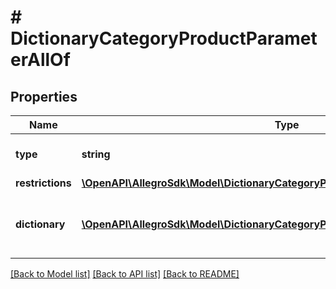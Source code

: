 # # DictionaryCategoryProductParameterAllOf

## Properties

Name | Type | Description | Notes
------------ | ------------- | ------------- | -------------
**type** | **string** |  | [optional] [default to 'dictionary']
**restrictions** | [**\OpenAPI\AllegroSdk\Model\DictionaryCategoryProductParameterAllOfRestrictions**](DictionaryCategoryProductParameterAllOfRestrictions.md) |  | [optional]
**dictionary** | [**\OpenAPI\AllegroSdk\Model\DictionaryCategoryProductParameterAllOfDictionary[]**](DictionaryCategoryProductParameterAllOfDictionary.md) | Defines the values accepted for this parameter. | [optional]

[[Back to Model list]](../../README.md#models) [[Back to API list]](../../README.md#endpoints) [[Back to README]](../../README.md)
